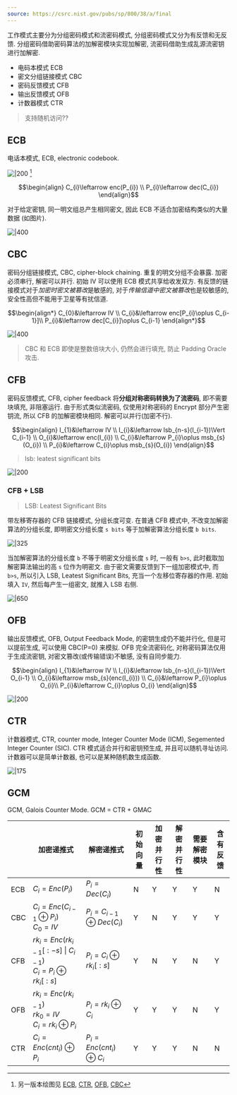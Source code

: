 ```yaml
---
source: https://csrc.nist.gov/pubs/sp/800/38/a/final
---
```


工作模式主要分为分组密码模式和流密码模式, 分组密码模式又分为有反馈和无反馈. 分组密码借助密码算法的加解密模块实现加解密, 流密码借助生成乱源流密钥进行加解密.

- 电码本模式 ECB
- 密文分组链接模式 CBC
- 密码反馈模式 CFB
- 输出反馈模式 OFB
- 计数器模式 CTR

> 支持随机访问??

## ECB

电话本模式, ECB, electronic codebook.

![|200](../../../attach/密码学_ECB链接模式.png) [^1]

$$\begin{align}
C_{i}\leftarrow enc(P_{i})  \\
P_{i}\leftarrow dec(C_{i})
\end{align}$$

[^1]: 另一版本绘图见 [ECB](../../../attach/密码学-ECB链接模式.png), [CTR](../../../attach/密码学-CTR链接模式.png), [OFB](../../../attach/Pasted%20image%2020240312093238.png), [CBC](../../../attach/Pasted%20image%2020230612112531.png)

对于给定密钥, 同一明文组总产生相同密文, 因此 ECB 不适合加密结构类似的大量数据 (如图片).

![|400](../../../attach/Pasted%20image%2020241028204229.png)

## CBC

密码分组链接模式, CBC, cipher-block chaining. 重复的明文分组不会暴露. 加密必须串行, 解密可以并行. 初始 IV 可以使用 ECB 模式共享给收发双方. 有反馈的链接模式对于*加密时密文被篡改*是敏感的, 对于*传输信道中密文被篡改*也是较敏感的, 安全性高但不能用于卫星等有扰信道. 

$$\begin{align*}
C_{0}&\leftarrow IV \\
C_{i}&\leftarrow enc[P_{i}\oplus C_{i-1}]\\
P_{i}&\leftarrow dec[C_{i}]\oplus C_{i-1}
\end{align*}$$

![|400](../../../attach/密码学-CBC链接模式.png)

> CBC 和 ECB 即使是整数倍块大小, 仍然会进行填充, 防止 Padding Oracle 攻击.

## CFB

密码反馈模式, CFB, cipher feedback 将**分组对称密码转换为了流密码**, 即不需要块填充, 非阻塞运行. 由于形式类似流密码, 仅使用对称密码的 Encrypt 部分产生密钥流, 所以 CFB 的加解密模块相同. 解密可以并行(加密不行).

$$\begin{align}
I_{1}&\leftarrow IV \\
I_{i}&\leftarrow lsb_{n-s}(I_{i-1})\Vert C_{i-1} \\
O_{i}&\leftarrow enc(I_{i}) \\
C_{i}&\leftarrow P_{i}\oplus msb_{s}(O_{i}) \\
P_{i}&\leftarrow C_{i}\oplus msb_{s}(O_{i})
\end{align}$$

> lsb: leatest significant bits 

![|200](../../../attach/密码学-CFB链接模式.png)

### CFB + LSB 

> LSB: Leatest Significant Bits

带左移寄存器的 CFB 链接模式, 分组长度可变. 在普通 CFB 模式中, 不改变加解密算法的分组长度, 即明密文分组长度 `s bits` 等于加解密算法分组长度 `b bits`.

![|325](../../../attach/密码学-CFB链接模式-LSB2.png)

当加解密算法的分组长度 `b` 不等于明密文分组长度 `s` 时, 一般有 `b>s`, 此时截取加解密算法输出的高 `s` 位作为明密文. 由于密文需要反馈到下一组加密模式中, 而 `b>s`, 所以引入 LSB, Leatest Significant Bits, 充当一个左移位寄存器的作用. 初始填入 `IV`, 然后每产生一组密文, 就推入 LSB 右侧.

![|650](../../../attach/密码学-CFB链接模式-LSB.png)


## OFB

输出反馈模式, OFB, Output Feedback Mode, 的密钥生成仍不能并行化, 但是可以提前生成, 可以使用 CBC(P=0) 来模拟. OFB 完全流密码化, 对称密码算法仅用于生成流密钥, 对密文篡改(或传输错误)不敏感, 没有自同步能力.

$$\begin{align}
I_{1}&\leftarrow IV \\
I_{i}&\leftarrow lsb_{n-s}(I_{i-1})\Vert O_{i-1} \\
O_{i}&\leftarrow msb_{s}(enc(I_{i})) \\
C_{i}&\leftarrow P_{i}\oplus O_{i}\\
P_{i}&\leftarrow C_{i}\oplus O_{i}
\end{align}$$

![|200](../../../attach/密码学-OFB链接模式.png)

## CTR
计数器模式, CTR, counter mode, Integer Counter Mode (ICM), Segemented Integer Counter (SIC). CTR 模式适合并行和密钥预生成, 并且可以随机寻址访问. 计数器可以是简单计数器, 也可以是某种随机数生成函数.

![|175](../../../attach/密码学-CTR链接模式2.png)

## GCM

GCM, Galois Counter Mode. GCM = CTR + GMAC

|                | 加密递推式                              | 解密递推式                              | 初始向量 | 加密并行性 | 解密并行性 | 需要解密模块 | 含有反馈 |
| -------------- | --------------------------------------- | --------------------------------------- | -------- | ---------- | ---------- | ------------ | -------- |
| ECB            | $C_i=Enc(P_i)$                        | $P_i=Dec(C_i)$                        | N        | Y          | Y          | Y            | N        |
| CBC            | $C_i=Enc(C_{i-1}\oplus P_{i})$<br/>$C_0=IV$ | $P_i=C_{i-1}\oplus Dec(C_{i})$          | Y        | N          | Y          | Y            | Y        |
| CFB            | $rk_i=Enc(rk_{i-1}[:-s]\ \|\ C_{i-1})$<br/>$C_i=P_i\oplus rk_{i}[:s]$ | $P_i=C_i\oplus rk_{i}[:s]$            | Y        | N          | Y          | N            | Y        |
| OFB            | $rk_i=Enc(rk_{i-1})$<br/>$rk_0=IV$<br/>$C_i=rk_i\oplus P_i$ | $P_i=rk_i\oplus C_i$                   | Y        | Y          | Y          | N            | Y        |
| CTR            | $C_i=Enc(cnt_{i})\oplus P_i$            | $P_i=Enc(cnt_{i})\oplus C_i$           | Y        | Y          | Y          | N            | N        |
